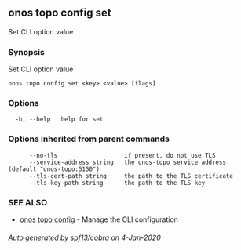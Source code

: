 ## onos topo config set

Set CLI option value

### Synopsis

Set CLI option value

```
onos topo config set <key> <value> [flags]
```

### Options

```
  -h, --help   help for set
```

### Options inherited from parent commands

```
      --no-tls                   if present, do not use TLS
      --service-address string   the onos-topo service address (default "onos-topo:5150")
      --tls-cert-path string     the path to the TLS certificate
      --tls-key-path string      the path to the TLS key
```

### SEE ALSO

* [onos topo config](onos_topo_config.md)	 - Manage the CLI configuration

###### Auto generated by spf13/cobra on 4-Jan-2020
